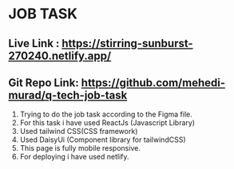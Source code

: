 # JOB TASK

## Live Link : https://stirring-sunburst-270240.netlify.app/
## Git Repo Link: https://github.com/mehedi-murad/q-tech-job-task


1. Trying to do the job task according to the Figma file.
2. For this task i have used ReactJs (Javascript Library)
3. Used tailwind CSS(CSS framework)
4. Used DaisyUi (Component library for tailwindCSS)
5. This page is fully mobile responsive.
6. For deploying i have used netlify.

